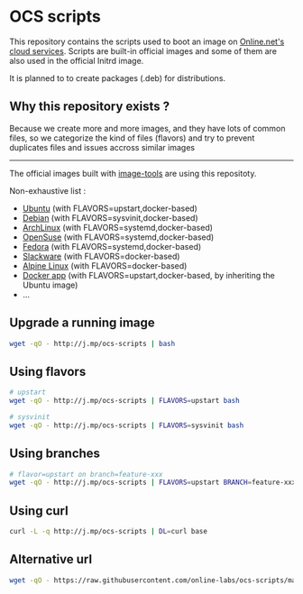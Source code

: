 OCS scripts
===========

This repository contains the scripts used to boot an image on [Online.net's cloud services](http://labs.online.net/).
Scripts are built-in official images and some of them are also used in the official Initrd image.

It is planned to to create packages (.deb) for distributions.

Why this repository exists ?
----------------------------

Because we create more and more images, and they have lots of common files, so we categorize the kind of files (flavors) and try to prevent duplicates files and issues accross similar images

---

The official images built with [image-tools](https://github.com/online-labs/image-tools) are using this repositoty.

Non-exhaustive list :

- [Ubuntu](https://github.com/online-labs/image-ubuntu) (with FLAVORS=upstart,docker-based)
- [Debian](https://github.com/online-labs/image-debian) (with FLAVORS=sysvinit,docker-based)
- [ArchLinux](https://github.com/online-labs/image-archlinux) (with FLAVORS=systemd,docker-based)
- [OpenSuse](https://github.com/online-labs/image-opensuse) (with FLAVORS=systemd,docker-based)
- [Fedora](https://github.com/online-labs/image-fedora) (with FLAVORS=systemd,docker-based)
- [Slackware](https://github.com/online-labs/image-slackware) (with FLAVORS=docker-based)
- [Alpine Linux](https://github.com/online-labs/image-alpine) (with FLAVORS=docker-based)
- [Docker app](https://github.com/online-labs/image-app-docker) (with FLAVORS=upstart,docker-based, by inheriting the Ubuntu image)
- ...

Upgrade a running image
-----------------------

```bash
wget -qO - http://j.mp/ocs-scripts | bash
```

Using flavors
-------------

```bash
# upstart
wget -qO - http://j.mp/ocs-scripts | FLAVORS=upstart bash
```

```bash
# sysvinit
wget -qO - http://j.mp/ocs-scripts | FLAVORS=sysvinit bash
```

Using branches
--------------

```bash
# flavor=upstart on branch=feature-xxx
wget -qO - http://j.mp/ocs-scripts | FLAVORS=upstart BRANCH=feature-xxx bash
```

Using curl
----------

```bash
curl -L -q http://j.mp/ocs-scripts | DL=curl base
```

Alternative url
---------------

```bash
wget -qO - https://raw.githubusercontent.com/online-labs/ocs-scripts/master/upgrade_root.bash | ... bash
```
